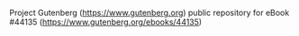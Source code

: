 Project Gutenberg (https://www.gutenberg.org) public repository for eBook #44135 (https://www.gutenberg.org/ebooks/44135)
